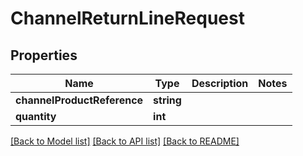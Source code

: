 # ChannelReturnLineRequest

## Properties
Name | Type | Description | Notes
------------ | ------------- | ------------- | -------------
**channelProductReference** | **string** |  | 
**quantity** | **int** |  | 

[[Back to Model list]](../README.md#documentation-for-models) [[Back to API list]](../README.md#documentation-for-api-endpoints) [[Back to README]](../README.md)


